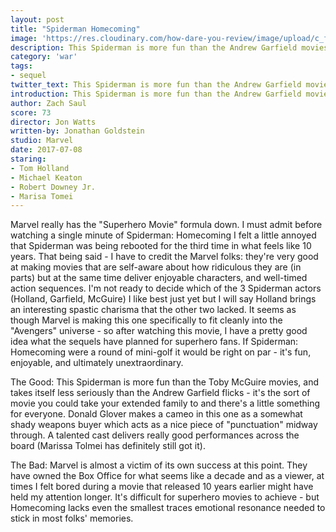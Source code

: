 ```yaml
---
layout: post
title: "Spiderman Homecoming"
image: 'https://res.cloudinary.com/how-dare-you-review/image/upload/c_fill,h_399,w_760/v1529864354/spiderman-homecoming.jpg'
description: This Spiderman is more fun than the Andrew Garfield movies, and takes itself less seriously than the Toby McGuire movies.
category: 'war'
tags:
- sequel
twitter_text: This Spiderman is more fun than the Andrew Garfield movies, and takes itself less seriously than the Toby McGuire movies.
introduction: This Spiderman is more fun than the Andrew Garfield movies, and takes itself less seriously than the Toby McGuire movies.
author: Zach Saul
score: 73
director: Jon Watts
written-by: Jonathan Goldstein
studio: Marvel
date: 2017-07-08
staring: 
- Tom Holland
- Michael Keaton
- Robert Downey Jr.
- Marisa Tomei
---
```


Marvel really has the "Superhero Movie" formula down. I must admit before watching a single minute of Spiderman: Homecoming I felt a little annoyed that Spiderman was being rebooted for the third time in what feels like 10 years. That being said - I have to credit the Marvel folks: they're very good at making movies that are self-aware about how ridiculous they are (in parts) but at the same time deliver enjoyable characters, and well-timed action sequences. I'm not ready to decide which of the 3 Spiderman actors (Holland, Garfield, McGuire) I like best just yet but I will say Holland brings an interesting spastic charisma that the other two lacked. It seems as though Marvel is making this one specifically to fit cleanly into the "Avengers" universe - so after watching this movie, I have a pretty good idea what the sequels have planned for superhero fans. If Spiderman: Homecoming were a round of mini-golf it would be right on par - it's fun, enjoyable, and ultimately unextraordinary.

The Good: This Spiderman is more fun than the Toby McGuire movies, and takes itself less seriously than the Andrew Garfield flicks - it's the sort of movie you could take your extended family to and there's a little something for everyone. Donald Glover makes a cameo in this one as a somewhat shady weapons buyer which acts as a nice piece of "punctuation" midway through. A talented cast delivers really good performances across the board (Marissa Tolmei has definitely still got it).

The Bad: Marvel is almost a victim of its own success at this point. They have owned the Box Office for what seems like a decade and as a viewer, at times I felt bored during a movie that released 10 years earlier might have held my attention longer. It's difficult for superhero movies to achieve - but Homecoming lacks even the smallest traces emotional resonance needed to stick in most folks' memories.